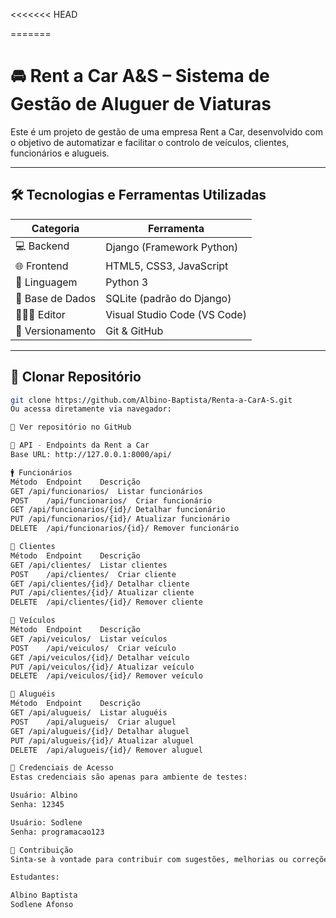 <<<<<<< HEAD

=======
# 🚘 Rent a Car A&S – Sistema de Gestão de Aluguer de Viaturas

Este é  um projeto de gestão de uma empresa Rent a Car, desenvolvido com o objetivo de automatizar e facilitar o controlo de veículos, clientes, funcionários e alugueis.

---

## 🛠️ Tecnologias e Ferramentas Utilizadas

| Categoria       | Ferramenta                      |
|----------------|----------------------------------|
| 💻 Backend      | Django (Framework Python)        |
| 🌐 Frontend     | HTML5, CSS3, JavaScript          |
| 🧠 Linguagem    | Python 3                         |
| 🧱 Base de Dados | SQLite (padrão do Django) | laragon       |
| 🧑🏽‍💻 Editor       | Visual Studio Code (VS Code)      |
| 🔀 Versionamento| Git & GitHub                    |

---

## 🔗 Clonar Repositório

```bash
git clone https://github.com/Albino-Baptista/Renta-a-CarA-S.git
Ou acessa diretamente via navegador:

🔗 Ver repositório no GitHub

📌 API - Endpoints da Rent a Car
Base URL: http://127.0.0.1:8000/api/

🚹 Funcionários
Método	Endpoint	Descrição
GET	/api/funcionarios/	Listar funcionários
POST	/api/funcionarios/	Criar funcionário
GET	/api/funcionarios/{id}/	Detalhar funcionário
PUT	/api/funcionarios/{id}/	Atualizar funcionário
DELETE	/api/funcionarios/{id}/	Remover funcionário

👤 Clientes
Método	Endpoint	Descrição
GET	/api/clientes/	Listar clientes
POST	/api/clientes/	Criar cliente
GET	/api/clientes/{id}/	Detalhar cliente
PUT	/api/clientes/{id}/	Atualizar cliente
DELETE	/api/clientes/{id}/	Remover cliente

🚗 Veículos
Método	Endpoint	Descrição
GET	/api/veiculos/	Listar veículos
POST	/api/veiculos/	Criar veículo
GET	/api/veiculos/{id}/	Detalhar veículo
PUT	/api/veiculos/{id}/	Atualizar veículo
DELETE	/api/veiculos/{id}/	Remover veículo

📄 Aluguéis
Método	Endpoint	Descrição
GET	/api/alugueis/	Listar aluguéis
POST	/api/alugueis/	Criar aluguel
GET	/api/alugueis/{id}/	Detalhar aluguel
PUT	/api/alugueis/{id}/	Atualizar aluguel
DELETE	/api/alugueis/{id}/	Remover aluguel

🔐 Credenciais de Acesso
Estas credenciais são apenas para ambiente de testes:

Usuário: Albino
Senha: 12345

Usuário: Sodlene
Senha: programacao123

💬 Contribuição
Sinta-se à vontade para contribuir com sugestões, melhorias ou correções. Este projeto é aberto à comunidade.

Estudantes: 

Albino Baptista
Sodlene Afonso

